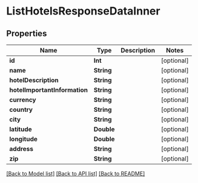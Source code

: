 # ListHotelsResponseDataInner

## Properties
Name | Type | Description | Notes
------------ | ------------- | ------------- | -------------
**id** | **Int** |  | [optional] 
**name** | **String** |  | [optional] 
**hotelDescription** | **String** |  | [optional] 
**hotelImportantInformation** | **String** |  | [optional] 
**currency** | **String** |  | [optional] 
**country** | **String** |  | [optional] 
**city** | **String** |  | [optional] 
**latitude** | **Double** |  | [optional] 
**longitude** | **Double** |  | [optional] 
**address** | **String** |  | [optional] 
**zip** | **String** |  | [optional] 

[[Back to Model list]](../README.md#documentation-for-models) [[Back to API list]](../README.md#documentation-for-api-endpoints) [[Back to README]](../README.md)


